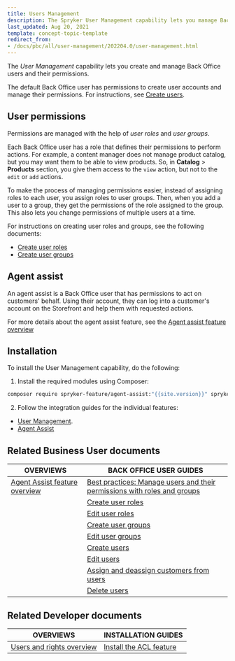 ```yaml
---
title: Users Management
description: The Spryker User Management capability lets you manage Back Office users within your Spryker based projects.
last_updated: Aug 20, 2021
template: concept-topic-template
redirect_from:
- /docs/pbc/all/user-management/202204.0/user-management.html
---
```


The *User Management* capability lets you create and manage Back Office users and their permissions.

The default Back Office user has permissions to create user accounts and manage their permissions. For instructions, see [Create users](/docs/pbc/all/user-management/{{page.version}}/base-shop/manage-in-the-back-office/manage-users/create-users.html).

## User permissions

Permissions are managed with the help of *user roles* and *user groups*.

Each Back Office user has a role that defines their permissions to perform actions. For example, a content manager does not manage product catalog, but you may want them to be able to view products. So, in **Catalog** > **Products** section, you give them access to the `view` action, but not to the `edit` or `add` actions.

To make the process of managing permissions easier, instead of assigning roles to each user, you assign roles to user groups. Then, when you add a user to a group, they get the permissions of the role assigned to the group. This also lets you change permissions of multiple users at a time.

For instructions on creating user roles and groups, see the following documents:

* [Create user roles](/docs/pbc/all/user-management/{{page.version}}/base-shop/manage-in-the-back-office/manage-user-roles/create-user-roles.html)
* [Create user groups](/docs/pbc/all/user-management/{{page.version}}/base-shop/manage-in-the-back-office/manage-user-groups/create-user-groups.html)

## Agent assist

An agent assist is a Back Office user that has permissions to act on customers' behalf. Using their account, they can log into a customer's account on the Storefront and help them with requested actions.

For more details about the agent assist feature, see the [Agent assist feature overview](/docs/pbc/all/user-management/{{page.version}}/base-shop/agent-assist-feature-overview.html)

## Installation

To install the User Management capability, do the following:

1. Install the required modules using Composer:
```bash
composer require spryker-feature/agent-assist:"{{site.version}}" spryker-feature/acl:"{{site.version}}" --update-with-dependencies
```
2. Follow the integration guides for the individual features:
* [User Management](#related-developer-documents).
* [Agent Assist](/docs/pbc/all/user-management/{{page.version}}/base-shop/agent-assist-feature-overview.html#related-developer-documents)

## Related Business User documents

| OVERVIEWS | BACK OFFICE USER GUIDES|
| - |---|
| [Agent Assist feature overview](/docs/pbc/all/user-management/{{page.version}}/base-shop/agent-assist-feature-overview.html) | [Best practices: Manage users and their permissions with roles and groups](/docs/pbc/all/user-management/{{page.version}}/base-shop/manage-in-the-back-office/best-practices-manage-users-and-their-permissions-with-roles-and-groups.html)|
| | [Create user roles](/docs/pbc/all/user-management/{{page.version}}/base-shop/manage-in-the-back-office/manage-user-roles/create-user-roles.html) |
| | [Edit user roles](/docs/pbc/all/user-management/{{page.version}}/base-shop/manage-in-the-back-office/manage-user-roles/edit-user-roles.html) |
| | [Create user groups](/docs/pbc/all/user-management/{{page.version}}/base-shop/manage-in-the-back-office/manage-user-groups/create-user-groups.html) |
| | [Edit user groups](/docs/pbc/all/user-management/{{page.version}}/base-shop/manage-in-the-back-office/manage-user-groups/edit-user-groups.html) |
| | [Create users](/docs/pbc/all/user-management/{{page.version}}/base-shop/manage-in-the-back-office/manage-users/create-users.html) |
| | [Edit users](/docs/pbc/all/user-management/{{page.version}}/base-shop/manage-in-the-back-office/manage-users/edit-users.html) |
| | [Assign and deassign customers from users](/docs/pbc/all/user-management/{{page.version}}/base-shop/manage-in-the-back-office/manage-users/assign-and-deassign-customers-from-users.html) |
| | [Delete users](/docs/pbc/all/user-management/{{page.version}}/base-shop/manage-in-the-back-office/manage-users/delete-users.html) |

## Related Developer documents

| OVERVIEWS | INSTALLATION GUIDES |
| - | - |
| [Users and rights overview](/docs/pbc/all/user-management/{{page.version}}/base-shop/user-and-rights-overview.html) | [Install the ACL feature](/docs/pbc/all/user-management/{{page.version}}/base-shop/install-and-upgrade/install-the-acl-feature.html)
